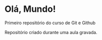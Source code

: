 # Olá, Mundo!
 Primeiro repositório do curso de Git e Github

Repositório criado durante uma aula gravada.